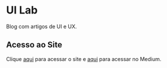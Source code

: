 # UI Lab

Blog com artigos de UI e UX.

## Acesso ao Site

Clique [aqui](https://uilab.com.br) para acessar o site e [aqui](https://medium.com/ui-lab-school) para acessar no Medium.